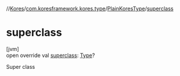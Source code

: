 //[Kores](../../../index.md)/[com.koresframework.kores.type](../index.md)/[PlainKoresType](index.md)/[superclass](superclass.md)

# superclass

[jvm]\
open override val [superclass](superclass.md): [Type](https://docs.oracle.com/javase/8/docs/api/java/lang/reflect/Type.html)?

Super class
